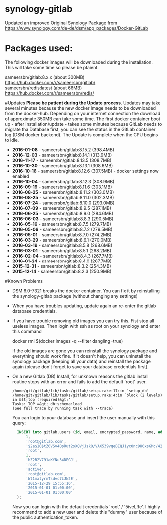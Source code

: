 # synology-gitlab
Updated an improved Original Synology Package from 
https://www.synology.com/de-de/dsm/app_packages/Docker-GitLab

# Packages used:  
The following docker images will be downloaded during the installation. This will take some time so please be ptaient.

sameersbn/gitlab:8.x.x (about 300MB) https://hub.docker.com/r/sameersbn/gitlab/   
sameersbn/redis:latest (about 66MB)  https://hub.docker.com/r/sameersbn/redis/  

#Updates
**Please be patient during the Update process**. Updates may take several minutes because the 
new docker Image needs to be downloaded from the docker-hub. Depending on your internet connection 
the download of approximate 350MB can take some time. The first docker container boot up - after 
installation/update - takes some minutes because GitLab needs to migrate tha Database first, you 
can see the status in the GitLab container log (DSM docker backend). The Update is complete when 
the CPU begins to idle.    

- **2016-01-08** - sameersbn/gitlab:8.15.2 (398.4MB)
- **2016-12-03** - sameersbn/gitlab:8.14.1 (313.9MB)
- **2016-11-17** - sameersbn/gitlab:8.13.5 (308.7MB)
- **2016-10-30** - sameersbn/gitlab:8.13.1 (308.6MB)
- **2016-10-16** - sameersbn/gitlab:8.12.6 (307.5MB) - docker settings now enabled
- **2016-10-04** - sameersbn/gitlab:8.12.3 (308.9MB)
- **2016-09-19** - sameersbn/gitlab:8.11.6 (303.1MB)
- **2016-08-25** - sameersbn/gitlab:8.11.2 (303.0MB)
- **2016-08-25** - sameersbn/gitlab:8.11.0 (302.3MB)
- **2016-07-24** - sameersbn/gitlab:8.10.0 (293.0MB)  
- **2016-07-09** - sameersbn/gitlab:8.9.5 (287.1MB)  
- **2016-06-25** - sameersbn/gitlab:8.9.0 (284.6MB)  
- **2016-06-03** - sameersbn/gitlab:8.8.3 (290.5MB)  
- **2016-05-16** - sameersbn/gitlab:8.7.5 (279.7MB)  
- **2016-05-06** - sameersbn/gitlab:8.7.2 (279.5MB)  
- **2016-05-01** - sameersbn/gitlab:8.7.0 (274.2MB)  
- **2016-03-29** - sameersbn/gitlab:8.6.1 (270.0MB)  
- **2016-03-19** - sameersbn/gitlab:8.5.8 (268.6MB)  
- **2016-03-01** - sameersbn/gitlab:8.5.1 (268.2MB)  
- **2016-02-04** - sameersbn/gitlab:8.4.3 (267.7MB)
- **2016-01-24** - sameersbn/gitlab:8.4.0 (267.7MB)
- **2015-12-31** - sameersbn/gitlab:8.3.2 (254.3MB)
- **2015-12-14** - sameersbn/gitlab:8.2.3 (250.9MB)

#Known Problems
- DSM 6.0-7321 breaks the docker container. You can fix it by reinstalling the synology-gitlab package (without changing any settings)
- When you have troubles updating, update again an re-enter the gitlab database credentials.
- If you have trouble removing old images you can try this. Fist stop all useless images. Then login with ssh as root 
  on your synology and enter this command
  
  docker rmi $(docker images -q --filter dangling=true)
  
  If the old images are gone you can reinstall the synology package and everything should work fine. If it doesn't
  help, you can uninstall the synology package (keeping all your data) and reinstall the package again (please don't
  forget to save your database credentials first). 
- On a new Gitlab (DB) Install, for unknown reasons the gitlab install routine stops with an error and fails to add 
  the default 'root' user. 
  ```
  /home/git/gitlab/lib/tasks/gitlab/setup.rake:17:in `setup_db'
  /home/git/gitlab/lib/tasks/gitlab/setup.rake:4:in `block (2 levels) in &lt;top (required)&gt;'
  Tasks: TOP =&gt; db:schema:load
  (See full trace by running task with --trace)
  ```
  
  You can login to your database and insert the user manually with this query:
  ```sql
    INSERT into gitlab.users (id, email, encrypted_password, name, admin, authentication_token, username, state, notification_email, confirmation_token, confirmed_at, password_expires_at, created_at ) VALUES (
        1,																	
        'root@gitlab.com',													
        '$2a$10$tZ0VSv4BpRut2sXQVjJskO/VAX539vqeBEQJ1yc0nc9H0xsGMc/42',		
        'root',																
        1,																	
        'hZ2R2V791aKYNu34DEGJ',												
        'root',																 
        'active',															
        'root@gitlab.com', 													
        'Wt1matyrmTsdvc7LJk2E',                                         	
        '2015-12-29 15:55:16',                                          	
        '2015-01-01 01:00:00',                                              
        '2015-01-01 01:00:00'												
    );
  ```
  
  Now you can login with the default credentials 'root' / '5iveL!fe'. I highly recommend to add a new user and delete this "dummy" user
  because of the public authentication_token.
  